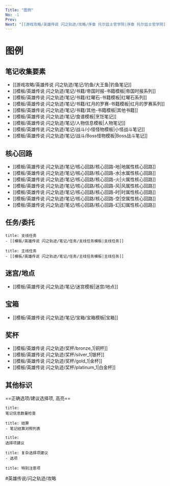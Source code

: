```yaml
---
Title: "图例"
No: -1
Prev: 
Next: "[[游戏攻略/英雄传说 闪之轨迹/攻略/序章 托尔兹士官学院|序章 托尔兹士官学院]]"
---
```

# 图例
## 笔记收集要素
- [[游戏攻略/英雄传说 闪之轨迹/笔记/钓鱼/大王鱼|钓鱼笔记]]
- [[模板/英雄传说 闪之轨迹/笔记/书籍/帝国时报-书籍模板|帝国时报系列]]
- [[模板/英雄传说 闪之轨迹/笔记/书籍/红曜石-书籍模板|红曜石系列]]
- [[模板/英雄传说 闪之轨迹/笔记/书籍/红月的罗赛-书籍模板|红月的罗赛系列]]
- [[模板/英雄传说 闪之轨迹/笔记/书籍/其他-书籍模板|其他书籍]]
- [[模板/英雄传说 闪之轨迹/笔记/食谱模板|烹饪笔记]]
- [[模板/英雄传说 闪之轨迹/笔记/人物信息模板|人物笔记]]
- [[模板/英雄传说 闪之轨迹/笔记/战斗/小怪怪物模板|小怪战斗笔记]]
- [[模板/英雄传说 闪之轨迹/笔记/战斗/Boss怪物模板|Boss战斗笔记]]
## 核心回路
- [[模板/英雄传说 闪之轨迹/笔记/核心回路/核心回路-地|地属性核心回路]]
- [[模板/英雄传说 闪之轨迹/笔记/核心回路/核心回路-水|水属性核心回路]]
- [[模板/英雄传说 闪之轨迹/笔记/核心回路/核心回路-火|火属性核心回路]]
- [[模板/英雄传说 闪之轨迹/笔记/核心回路/核心回路-风|风属性核心回路]]
- [[模板/英雄传说 闪之轨迹/笔记/核心回路/核心回路-时|时属性核心回路]]
- [[模板/英雄传说 闪之轨迹/笔记/核心回路/核心回路-空|空属性核心回路]]
- [[模板/英雄传说 闪之轨迹/笔记/核心回路/核心回路-幻|幻属性核心回路]]
## 任务/委托
```ad-question
title: 支线任务
- [[模板/英雄传说 闪之轨迹/笔记/任务/支线任务模板|支线任务]]
```

```ad-success
title: 主线任务
- [[模板/英雄传说 闪之轨迹/笔记/任务/主线任务模板|主线任务]]
```
## 迷宫/地点
- [[模板/英雄传说 闪之轨迹/笔记/迷宫模板|迷宫/地点]]
## 宝箱
- [[模板/英雄传说 闪之轨迹/笔记/宝箱/宝箱模板|宝箱]]
## 奖杯
- [[模板/英雄传说 闪之轨迹/奖杯/bronze_1|铜杯]]
- [[模板/英雄传说 闪之轨迹/奖杯/silver_1|银杯]]
- [[模板/英雄传说 闪之轨迹/奖杯/gold_1|金杯]]
- [[模板/英雄传说 闪之轨迹/奖杯/platinum_1|白金杯]]
## 其他标识
==正确选项/建议选择项, 高亮==
```ad-info
title: 
笔记信息数量检查
```
```ad-info
title: 结算
- 笔记结算对照列表
```
```ad-tip
title: 
选择项建议
```
```ad-tip
title: 复杂选择项建议
- 选项
```
```ad-warning
title: 特别注意项
```

#英雄传说/闪之轨迹/攻略 